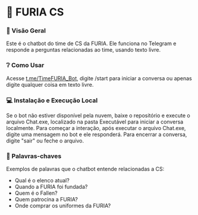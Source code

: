 # 🐯 FURIA CS

### **📍 Visão Geral**
Este é o chatbot do time de CS da FURIA. Ele funciona no Telegram e responde a perguntas relacionadas ao time, usando texto livre.


### **❔ Como Usar**
Acesse [t.me/TimeFURIA_Bot](https://t.me/TimeFURIA_Bot), digite /start para iniciar a conversa ou apenas digite qualquer coisa em texto livre.


### **💻 Instalação e Execução Local**
Se o bot não estiver disponível pela nuvem, baixe o repositório e execute o arquivo Chat.exe, localizado na pasta Executável para iniciar a conversa localmente.
Para começar a interação, após executar o arquivo Chat.exe, digite uma mensagem no bot e ele responderá. Para encerrar a conversa, digite "sair" ou feche o arquivo.


### **🔑 Palavras-chaves**
Exemplos de palavras que o chatbot entende relacionadas a CS:
- Qual é o elenco atual?
- Quando a FURIA foi fundada?
- Quem é o Fallen?
- Quem patrocina a FURIA?
- Onde comprar os uniformes da FURIA?